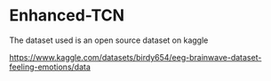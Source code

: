 # Enhanced-TCN

The dataset used is an open source dataset on kaggle

https://www.kaggle.com/datasets/birdy654/eeg-brainwave-dataset-feeling-emotions/data
